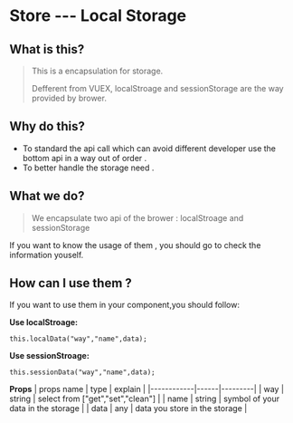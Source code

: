 # Store --- Local Storage

## What is this?
 
> This is a encapsulation for storage.
> 
> Defferent from VUEX, localStroage and sessionStorage are the way provided by brower.


## Why do this?

- To standard the api call which can avoid different developer use the bottom api in a way out of order .
- To better handle the storage need .


## What we do?

> We encapsulate two api of the brower : localStroage and sessionStorage

If you want to know the usage of them , you should go to check the information youself.


## How can I use them ?

If you want to use them in your component,you should follow:

**Use localStroage:**
```
this.localData("way","name",data);
```

**Use sessionStroage:**
```
this.sessionData("way","name",data);
```

**Props**
| props name | type | explain |
|------------|------|---------|
|    way     | string | select from ["get","set","clean"] |
|    name    | string | symbol of your data in the storage |
|    data    |  any   | data you store in the storage |

